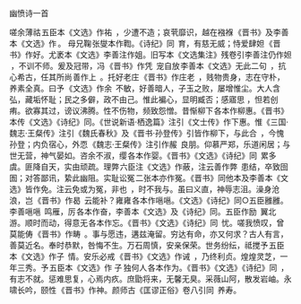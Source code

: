 幽愤诗一首

  

嗟余薄祜 五臣本《文选》作祐  ，少遭不造；哀茕靡识，越在襁褓 《晋书》及李善本《文选》作 。 母兄鞠 张燮本作鞫。《诗纪》同  育，有慈无威；恃爱肆妲 《晋书》作好。尤袤本《文选》李善注作姐。旧写本《文选集注》残卷引李善注仍作妲  ，不训不师。爰及冠带，冯 《晋书》作凭  宠自放 李善本《文选》无此二句  ，抗心希古，任其所尚 善作上  。托好老庄 《晋书》作庄老  ，贱物贵身，志在守朴，养素全真。曰予 《文选》作余  不敏，好善暗人，子玉之败，屡增惟尘。大人含弘，藏垢怀耻；民之多僻，政不由己。惟此褊心，显明臧否；感寤思 ，怛若创痏。欲寡其过，谤议沸腾。性不伤物，频致怨憎。昔惭柳下 各本作柳惠。《晋书》本传《文选》《诗纪》同。《世说新语·栖逸篇》注引《文士传》作下惠。惟《三国·魏志·王粲传》注引《魏氏春秋》及《晋书·孙登传》引皆作柳下，与此合  ，今愧孙登；内负宿心，外恧 《魏志·王粲传》注引作赧  良朋。仰慕严郑，乐道闲居；与世无营，神气晏如。咨余不淑，缨 各本作婴。《晋书》《文选》《诗纪》同  累多虞。匪降自天，实由顽疏。理弊 六臣注《文选》作蔽，注云善作弊  患结，卒致囹圄；对答鄙讯，絷此幽阻。实耻讼冤 二张本亦作冤。《晋书》同他本及李善本《文选》皆作免。注云免或为冤，非也  ，时不我与。虽曰义直，神辱志沮。澡身沧浪，岂 《晋书》作曷  云能补？雍雍 各本作嗈嗈。《文选》《诗纪》同○五臣雝雝。李善嗈嗈  鸣雁，厉 各本作奋，李善本《文选》及《诗纪》同。五臣作励  翼北游。顺时而动，得意无 各本作忘。《晋书》《文选》《诗纪》同  忧。嗟我愤叹，曾莫能俦 《晋书》作畴  。事与愿违，遘兹淹留。穷达有命，亦又何求？古人有言，善莫近名。奉时恭默，咎悔不生。万石周慎，安亲保荣。世务纷纭，祗搅予 五臣本《文选》作子  情。安乐必戒 《晋书》《文选》作诫  ，乃终利贞。煌煌灵芝，一年三秀。予 五臣本《文选》作 子 独何人 各本作为。《晋书》《文选》《诗纪》同  ，有志不就。惩难思复，心焉内疚。庶勖将来，无馨无臭。采薇山阿，散发岩岫。永啸长吟，颐性 《晋书》作神。颜师古《匡谬正俗》卷八引同  养寿。